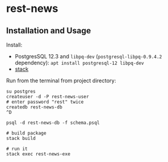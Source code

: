 # rest-news

## Installation and Usage

Install:

- PostgresSQL 12.3 and `libpq-dev` (`postgresql-libpq-0.9.4.2` dependency):
```apt install postgresql-12 libpq-dev```
- [stack](https://docs.haskellstack.org/en/stable/README/#how-to-install)

Run from the terminal from project directory: 

```
su postgres
createuser -d -P rest-news-user
# enter password "rest" twice
createdb rest-news-db
^D

psql -d rest-news-db -f schema.psql

# build package
stack build

# run it
stack exec rest-news-exe
```
